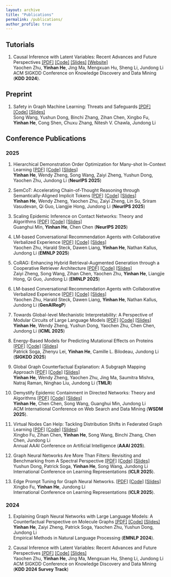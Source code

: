 ```yaml
---
layout: archive
title: "Publications"
permalink: /publications/
author_profile: true
---
```


## Tutorials

1. Causal Inference with Latent Variables: Recent Advances and Future Perspectives [[PDF]](https://arxiv.org/pdf/2406.13966) [[Code]](https://yinhanhe123.github.io//publications/) [[Slides]](https://yinhanhe123.github.io//publications/) [[Website]](https://yinhanhe123.github.io//publications/)<br>
Yaochen Zhu, **Yinhan He**, Jing Ma, Mengxuan Hu, Sheng Li, Jundong Li<br>
ACM SIGKDD Conference on Knowledge Discovery and Data Mining (**KDD 2024**).

## Preprint

1. Safety in Graph Machine Learning: Threats and Safeguards [[PDF]](https://arxiv.org/abs/2405.11034) [[Code]](https://yinhanhe123.github.io//publications/) [[Slides]](https://yinhanhe123.github.io//publications/)<br>
Song Wang, Yushun Dong, Binchi Zhang, Zihan Chen, Xingbo Fu, **Yinhan He**, Cong Shen, Chuxu Zhang, Nitesh V. Chawla, Jundong Li

## Conference Publications

### 2025
1. Hierarchical Demonstration Order Optimization for Many-shot In-Context Learning [[PDF]](https://yinhanhe123.github.io//publications/) [[Code]](https://yinhanhe123.github.io//publications/) [[Slides]](https://yinhanhe123.github.io//publications/)<br>
**Yinhan He**, Wendy Zheng, Song Wang, Zaiyi Zheng, Yushun Dong, Yaochen Zhu, Jundong Li (**NeurIPS 2025**)

2. SemCoT: Accelerating Chain-of-Thought Reasoning through Semantically-Aligned Implicit Tokens [[PDF]](https://yinhanhe123.github.io//publications/) [[Code]](https://yinhanhe123.github.io//publications/) [[Slides]](https://yinhanhe123.github.io//publications/)<br>
**Yinhan He**, Wendy Zheng, Yaochen Zhu, Zaiyi Zheng, Lin Su, Sriram Vasudevan, Qi Guo, Liangjie Hong, Jundong Li (**NeurIPS 2025**)

3. Scaling Epidemic Inference on Contact Networks: Theory and Algorithms [[PDF]](https://yinhanhe123.github.io//publications/) [[Code]](https://yinhanhe123.github.io//publications/) [[Slides]](https://yinhanhe123.github.io//publications/)<br>
Guanghui Min, **Yinhan He**, Chen Chen (**NeurIPS 2025**)

4. LM-based Conversational Recommendation Agents with Collaborative Verbalized Experience [[PDF]](https://yinhanhe123.github.io//publications/) [[Code]](https://yinhanhe123.github.io//publications/) [[Slides]](https://yinhanhe123.github.io//publications/)<br>
Yaochen Zhu, Harald Steck, Dawen Liang, **Yinhan He**, Nathan Kallus, Jundong Li (**EMNLP 2025**)

5. CoRAG: Enhancing Hybrid Retrieval-Augmented Generation through a Cooperative Retriever Architecture [[PDF]](https://yinhanhe123.github.io//publications/) [[Code]](https://yinhanhe123.github.io//publications/) [[Slides]](https://yinhanhe123.github.io//publications/)<br>
Zaiyi Zheng, Song Wang, Zihan Chen, Yaochen Zhu, **Yinhan He**, Liangjie Hong, Qi Guo, Jundong Li (**EMNLP 2025**)

6. LM-based Conversational Recommendation Agents with Collaborative Verbalized Experience [[PDF]](https://yinhanhe123.github.io//publications/) [[Code]](https://yinhanhe123.github.io//publications/) [[Slides]](https://yinhanhe123.github.io//publications/)<br>
Yaochen Zhu, Harald Steck, Dawen Liang, **Yinhan He**, Nathan Kallus, Jundong Li (**GenAIRegP**)

7. Towards Global-level Mechanistic Interpretability: A Perspective of Modular Circuits of Large Language Models [[PDF]](https://yinhanhe123.github.io//publications/) [[Code]](https://yinhanhe123.github.io//publications/) [[Slides]](https://yinhanhe123.github.io//publications/)<br>
**Yinhan He**, Wendy Zheng, Yushun Dong, Yaochen Zhu, Chen Chen, Jundong Li (**ICML 2025**)

8. Energy-Based Models for Predicting Mutational Effects on Proteins [[PDF]](https://yinhanhe123.github.io//publications/) [[Code]](https://yinhanhe123.github.io//publications/) [[Slides]](https://yinhanhe123.github.io//publications/)<br>
Patrick Soga, Zhenyu Lei, **Yinhan He**, Camille L. Bilodeau, Jundong Li (**SIGKDD 2025**)

9. Global Graph Counterfactual Explanation: A Subgraph Mapping Approach [[PDF]](https://yinhanhe123.github.io//publications/) [[Code]](https://yinhanhe123.github.io//publications/) [[Slides]](https://yinhanhe123.github.io//publications/)<br>
**Yinhan He**, Wendy Zheng, Yaochen Zhu, Jing Ma, Saumitra Mishra, Natraj Raman, Ninghao Liu, Jundong Li (**TMLR**)

10. Demystify Epidemic Containment in Directed Networks: Theory and Algorithms [[PDF]](https://yinhanhe123.github.io//publications/) [[Code]](https://yinhanhe123.github.io//publications/) [[Slides]](https://yinhanhe123.github.io//publications/)<br>
**Yinhan He**, Chen Chen, Song Wang, Guanghui Min, Jundong Li<br>
ACM International Conference on Web Search and Data Mining (**WSDM 2025**).

11. Virtual Nodes Can Help: Tackling Distribution Shifts in Federated Graph Learning [[PDF]](https://yinhanhe123.github.io//publications/) [[Code]](https://yinhanhe123.github.io//publications/) [[Slides]](https://yinhanhe123.github.io//publications/)<br>
Xingbo Fu, Zihan Chen, **Yinhan He**, Song Wang, Binchi Zhang, Chen Chen, Jundong Li<br>
Annual AAAI Conference on Artificial Intelligence (**AAAI 2025**).

12. Graph Neural Networks Are More Than Filters: Revisiting and Benchmarking from A Spectral Perspective [[PDF]](https://arxiv.org/abs/2412.07188) [[Code]](https://yinhanhe123.github.io//publications/) [[Slides]](https://yinhanhe123.github.io//publications/)<br>
Yushun Dong, Patrick Soga, **Yinhan He**, Song Wang, Jundong Li<br>
International Conference on Learning Representations (**ICLR 2025**).

13. Edge Prompt Tuning for Graph Neural Networks. [[PDF]](https://yinhanhe123.github.io//publications/) [[Code]](https://yinhanhe123.github.io//publications/) [[Slides]](https://yinhanhe123.github.io//publications/)<br>
Xingbo Fu, **Yinhan He**, Jundong Li<br>
International Conference on Learning Representations (**ICLR 2025**).


### 2024

1. Explaining Graph Neural Networks with Large Language Models: A Counterfactual Perspective on Molecule Graphs [[PDF]](https://aclanthology.org/2024.findings-emnlp.415.pdf) [[Code]](https://yinhanhe123.github.io//publications/) [[Slides]](https://yinhanhe123.github.io//publications/)<br>
**Yinhan He**, Zaiyi Zheng, Patrick Soga, Yaochen Zhu, Yushun Dong, Jundong Li<br>
Empirical Methods in Natural Language Processing (**EMNLP 2024**).

2. Causal Inference with Latent Variables: Recent Advances and Future Perspectives [[PDF]](https://arxiv.org/pdf/2406.13966) [[Code]](https://yinhanhe123.github.io//publications/) [[Slides]](https://yinhanhe123.github.io//publications/)<br>
Yaochen Zhu, **Yinhan He**, Jing Ma, Mengxuan Hu, Sheng Li, Jundong Li<br>
ACM SIGKDD Conference on Knowledge Discovery and Data Mining (**KDD 2024 Survey Track**)
